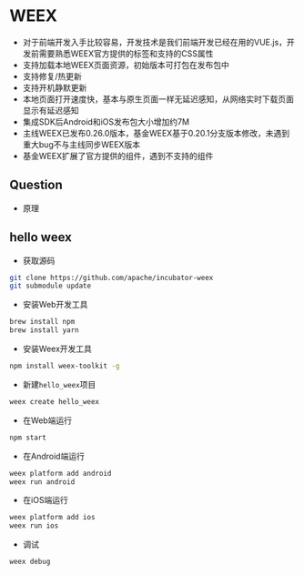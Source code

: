 # WEEX

- 对于前端开发入手比较容易，开发技术是我们前端开发已经在用的VUE.js，开发前需要熟悉WEEX官方提供的标签和支持的CSS属性
- 支持加载本地WEEX页面资源，初始版本可打包在发布包中
- 支持修复/热更新
- 支持开机静默更新
- 本地页面打开速度快，基本与原生页面一样无延迟感知，从网络实时下载页面显示有延迟感知
- 集成SDK后Android和iOS发布包大小增加约7M
- 主线WEEX已发布0.26.0版本，基金WEEX基于0.20.1分支版本修改，未遇到重大bug不与主线同步WEEX版本
- 基金WEEX扩展了官方提供的组件，遇到不支持的组件


## Question
- 原理


## hello weex
- 获取源码
```bash
git clone https://github.com/apache/incubator-weex
git submodule update
```
- 安装Web开发工具
```bash
brew install npm
brew install yarn
```
- 安装Weex开发工具
```bash
npm install weex-toolkit -g
```
- 新建`hello_weex`项目
```bash
weex create hello_weex
```
- 在Web端运行
```bash
npm start
```
- 在Android端运行
```bash
weex platform add android
weex run android
```
- 在iOS端运行
```bash
weex platform add ios
weex run ios
```
- 调试
```bash
weex debug
```
